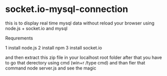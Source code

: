 # socket.io-mysql-connection

this is to display real time mysql data without reload your browser using node.js + socket.io and mysql

Requrements 

1 install node.js
2 install npm
3 install socket.io

and then extract this zip file in your localhost root folder 
after that you have to go that derectory using cmd (win+r /type cmd)
and than fier that command
node server.js
and see the magic 
